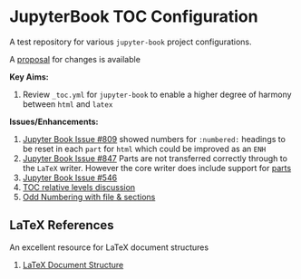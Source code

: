 # JupyterBook TOC Configuration

A test repository for various `jupyter-book` project configurations.

A [proposal](proposal.md) for changes is available

**Key Aims:**
1. Review `_toc.yml` for `jupyter-book` to enable a higher degree of harmony
   between `html` and `latex`

**Issues/Enhancements:**
1. [Jupyter Book Issue #809](https://github.com/executablebooks/jupyter-book/issues/809) showed
   numbers for `:numbered:` headings to be reset in each `part` for `html` which
   could be improved as an `ENH`
2. [Jupyter Book Issue #847](https://github.com/executablebooks/jupyter-book/issues/847) Parts are
   not transferred correctly through to the `LaTeX` writer. However the core writer
   does include support for [parts](https://github.com/sphinx-doc/sphinx/blob/9d48cb9798a1f2eea8a800689dde6648e260916f/sphinx/writers/latex.py#L394)
3. [Jupyter Book Issue #546](https://github.com/executablebooks/jupyter-book/issues/546)
4. [TOC relative levels discussion](https://github.com/executablebooks/meta/discussions/108)
5. [Odd Numbering with file & sections](https://github.com/executablebooks/jupyter-book/issues/767)

## LaTeX References

An excellent resource for LaTeX document structures

1. [LaTeX Document Structure](https://en.wikibooks.org/wiki/LaTeX/Document_Structure)